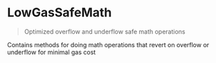 # LowGasSafeMath



> Optimized overflow and underflow safe math operations

Contains methods for doing math operations that revert on overflow or underflow for minimal gas cost





